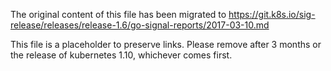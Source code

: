 The original content of this file has been migrated to https://git.k8s.io/sig-release/releases/release-1.6/go-signal-reports/2017-03-10.md

This file is a placeholder to preserve links. Please remove after 3 months or the release of kubernetes 1.10, whichever comes first.
